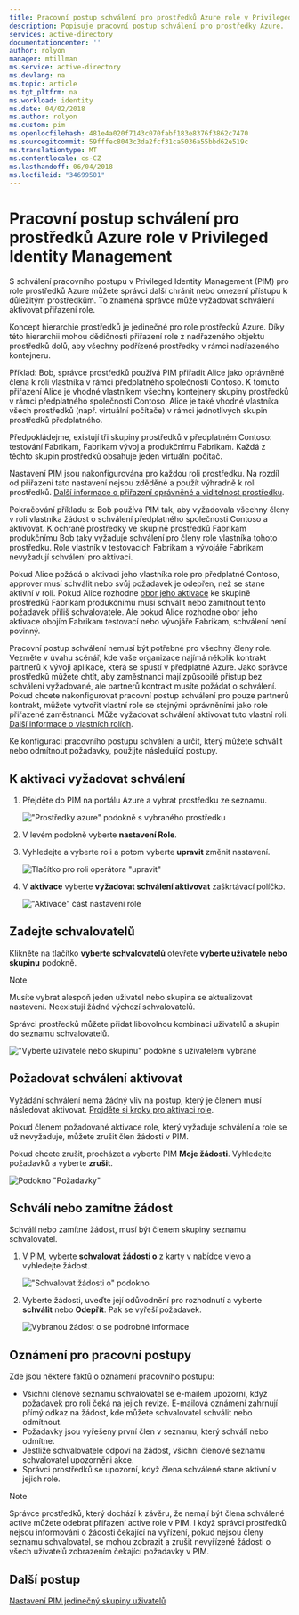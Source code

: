 ```yaml
---
title: Pracovní postup schválení pro prostředků Azure role v Privileged Identity managementu | Microsoft Docs
description: Popisuje pracovní postup schválení pro prostředky Azure.
services: active-directory
documentationcenter: ''
author: rolyon
manager: mtillman
ms.service: active-directory
ms.devlang: na
ms.topic: article
ms.tgt_pltfrm: na
ms.workload: identity
ms.date: 04/02/2018
ms.author: rolyon
ms.custom: pim
ms.openlocfilehash: 481e4a020f7143c070fabf183e8376f3862c7470
ms.sourcegitcommit: 59fffec8043c3da2fcf31ca5036a55bbd62e519c
ms.translationtype: MT
ms.contentlocale: cs-CZ
ms.lasthandoff: 06/04/2018
ms.locfileid: "34699501"
---
```

# <a name="approval-workflow-for-azure-resource-roles-in-privileged-identity-management"></a>Pracovní postup schválení pro prostředků Azure role v Privileged Identity Management

S schválení pracovního postupu v Privileged Identity Management (PIM) pro role prostředků Azure můžete správci další chránit nebo omezení přístupu k důležitým prostředkům. To znamená správce může vyžadovat schválení aktivovat přiřazení role. 

Koncept hierarchie prostředků je jedinečné pro role prostředků Azure. Díky této hierarchii mohou dědičnosti přiřazení role z nadřazeného objektu prostředků dolů, aby všechny podřízené prostředky v rámci nadřazeného kontejneru. 

Příklad: Bob, správce prostředků používá PIM přiřadit Alice jako oprávněné člena k roli vlastníka v rámci předplatného společnosti Contoso. K tomuto přiřazení Alice je vhodné vlastníkem všechny kontejnery skupiny prostředků v rámci předplatného společnosti Contoso. Alice je také vhodné vlastníka všech prostředků (např. virtuální počítače) v rámci jednotlivých skupin prostředků předplatného. 

Předpokládejme, existují tři skupiny prostředků v předplatném Contoso: testování Fabrikam, Fabrikam vývoj a produkčnímu Fabrikam. Každá z těchto skupin prostředků obsahuje jeden virtuální počítač.

Nastavení PIM jsou nakonfigurována pro každou roli prostředku. Na rozdíl od přiřazení tato nastavení nejsou zděděné a použít výhradně k roli prostředků. [Další informace o přiřazení oprávněné a viditelnost prostředku](pim-resource-roles-eligible-visibility.md).

Pokračování příkladu s: Bob používá PIM tak, aby vyžadovala všechny členy v roli vlastníka žádost o schválení předplatného společnosti Contoso a aktivovat. K ochraně prostředky ve skupině prostředků Fabrikam produkčnímu Bob taky vyžaduje schválení pro členy role vlastníka tohoto prostředku. Role vlastník v testovacích Fabrikam a vývojáře Fabrikam nevyžadují schválení pro aktivaci.

Pokud Alice požádá o aktivaci jeho vlastníka role pro předplatné Contoso, approver musí schválit nebo svůj požadavek je odepřen, než se stane aktivní v roli. Pokud Alice rozhodne [obor jeho aktivace](pim-resource-roles-activate-your-roles.md#apply-just-enough-administration-practices) ke skupině prostředků Fabrikam produkčnímu musí schválit nebo zamítnout tento požadavek příliš schvalovatele. Ale pokud Alice rozhodne obor jeho aktivace obojím Fabrikam testovací nebo vývojáře Fabrikam, schválení není povinný.

Pracovní postup schválení nemusí být potřebné pro všechny členy role. Vezměte v úvahu scénář, kde vaše organizace najímá několik kontrakt partnerů k vývoji aplikace, která se spustí v předplatné Azure. Jako správce prostředků můžete chtít, aby zaměstnanci mají způsobilé přístup bez schválení vyžadované, ale partnerů kontrakt musíte požádat o schválení. Pokud chcete nakonfigurovat pracovní postup schválení pro pouze partnerů kontrakt, můžete vytvořit vlastní role se stejnými oprávněními jako role přiřazené zaměstnanci. Může vyžadovat schválení aktivovat tuto vlastní roli. [Další informace o vlastních rolích](pim-resource-roles-custom-role-policy.md).

Ke konfiguraci pracovního postupu schválení a určit, který můžete schválit nebo odmítnout požadavky, použijte následující postupy.

## <a name="require-approval-to-activate"></a>K aktivaci vyžadovat schválení

1. Přejděte do PIM na portálu Azure a vybrat prostředku ze seznamu.

   !["Prostředky azure" podokně s vybraného prostředku](media/azure-pim-resource-rbac/aadpim_manage_azure_resource_some_there.png)

2. V levém podokně vyberte **nastavení Role**.

3. Vyhledejte a vyberte roli a potom vyberte **upravit** změnit nastavení.

   ![Tlačítko pro roli operátora "upravit"](media/azure-pim-resource-rbac/aadpim_rbac_role_settings_view_settings.png)

4. V **aktivace** vyberte **vyžadovat schválení aktivovat** zaškrtávací políčko.

   !["Aktivace" část nastavení role](media/azure-pim-resource-rbac/aadpim_rbac_settings_require_approval_checkbox.png)

## <a name="specify-approvers"></a>Zadejte schvalovatelů

Klikněte na tlačítko **vyberte schvalovatelů** otevřete **vyberte uživatele nebo skupinu** podokně.

>[!NOTE]
>Musíte vybrat alespoň jeden uživatel nebo skupina se aktualizovat nastavení. Neexistují žádné výchozí schvalovatelů.

Správci prostředků můžete přidat libovolnou kombinaci uživatelů a skupin do seznamu schvalovatelů. 

!["Vyberte uživatele nebo skupinu" podokně s uživatelem vybrané](media/azure-pim-resource-rbac/aadpim_rbac_role_settings_select_approvers.png)

## <a name="request-approval-to-activate"></a>Požadovat schválení aktivovat

Vyžádání schválení nemá žádný vliv na postup, který je členem musí následovat aktivovat. [Projděte si kroky pro aktivaci role](pim-resource-roles-activate-your-roles.md).

Pokud členem požadované aktivace role, který vyžaduje schválení a role se už nevyžaduje, můžete zrušit člen žádosti v PIM.

Pokud chcete zrušit, procházet a vyberte PIM **Moje žádosti**. Vyhledejte požadavků a vyberte **zrušit**.

![Podokno "Požadavky"](media/azure-pim-resource-rbac/aadpim_rbac_role_approval_request_pending.png)

## <a name="approve-or-deny-a-request"></a>Schválí nebo zamítne žádost

Schválí nebo zamítne žádost, musí být členem skupiny seznamu schvalovatel. 

1. V PIM, vyberte **schvalovat žádosti o** z karty v nabídce vlevo a vyhledejte žádost.

   !["Schvalovat žádosti o" podokno](media/azure-pim-resource-rbac/aadpim_rbac_approve_requests_list.png)

2. Vyberte žádosti, uveďte její odůvodnění pro rozhodnutí a vyberte **schválit** nebo **Odepřít**. Pak se vyřeší požadavek.

   ![Vybranou žádost o se podrobné informace](media/azure-pim-resource-rbac/aadpim_rbac_approve_request_approved.png)

## <a name="workflow-notifications"></a>Oznámení pro pracovní postupy

Zde jsou některé faktů o oznámení pracovního postupu:

- Všichni členové seznamu schvalovatel se e-mailem upozorní, když požadavek pro roli čeká na jejich revize. E-mailová oznámení zahrnují přímý odkaz na žádost, kde můžete schvalovatel schválit nebo odmítnout.
- Požadavky jsou vyřešeny první člen v seznamu, který schválí nebo odmítne. 
- Jestliže schvalovatele odpoví na žádost, všichni členové seznamu schvalovatel upozorněni akce. 
- Správci prostředků se upozorní, když člena schválené stane aktivní v jejich role. 

>[!Note]
>Správce prostředků, který dochází k závěru, že nemají být člena schválené active můžete odebrat přiřazení active role v PIM. I když správci prostředků nejsou informováni o žádosti čekající na vyřízení, pokud nejsou členy seznamu schvalovatel, se mohou zobrazit a zrušit nevyřízené žádosti o všech uživatelů zobrazením čekající požadavky v PIM. 

## <a name="next-steps"></a>Další postup

[Nastavení PIM jedinečný skupiny uživatelů](pim-resource-roles-custom-role-policy.md)
